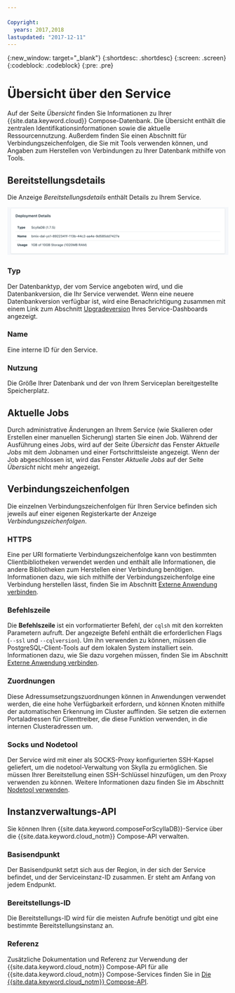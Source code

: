 ```yaml
---

Copyright:
  years: 2017,2018
lastupdated: "2017-12-11"
---
```


{:new_window: target="_blank"}
{:shortdesc: .shortdesc}
{:screen: .screen}
{:codeblock: .codeblock}
{:pre: .pre}

# Übersicht über den Service

Auf der Seite _Übersicht_ finden Sie Informationen zu Ihrer {{site.data.keyword.cloud}} Compose-Datenbank. Die Übersicht enthält die zentralen Identifikationsinformationen sowie die aktuelle Ressourcennutzung. Außerdem finden Sie einen Abschnitt für Verbindungszeichenfolgen, die Sie mit Tools verwenden können, und Angaben zum Herstellen von Verbindungen zu Ihrer Datenbank mithilfe von Tools.

## Bereitstellungsdetails

Die Anzeige _Bereitstellungsdetails_ enthält Details zu Ihrem Service.

![Bereitstellungsdetails](./images/scylla-deployment-details.png "Ansicht der Anzeige 'Bereitstellungsdetails'")

### Typ

Der Datenbanktyp, der vom Service angeboten wird, und die Datenbankversion, die Ihr Service verwendet. Wenn eine neuere Datenbankversion verfügbar ist, wird eine Benachrichtigung zusammen mit einem Link zum Abschnitt [Upgradeversion](/docs/services/ComposeForScyllaDB/dashboard-settings.html#upgrade-version) Ihres Service-Dashboards angezeigt.

### Name

Eine interne ID für den Service.

### Nutzung

Die Größe Ihrer Datenbank und der von Ihrem Serviceplan bereitgestellte Speicherplatz.

## Aktuelle Jobs

Durch administrative Änderungen an Ihrem Service (wie Skalieren oder Erstellen einer manuellen Sicherung) starten Sie einen Job. Während der Ausführung eines Jobs, wird auf der Seite _Übersicht_ das Fenster _Aktuelle Jobs_ mit dem Jobnamen und einer Fortschrittsleiste angezeigt. Wenn der Job abgeschlossen ist, wird das Fenster _Aktuelle Jobs_ auf der Seite _Übersicht_ nicht mehr angezeigt.

## Verbindungszeichenfolgen

Die einzelnen Verbindungszeichenfolgen für Ihren Service befinden sich jeweils auf einer eigenen Registerkarte der Anzeige _Verbindungszeichenfolgen_.

### HTTPS

Eine per URI formatierte Verbindungszeichenfolge kann von bestimmten Clientbibliotheken verwendet werden und enthält alle Informationen, die andere Bibliotheken zum Herstellen einer Verbindung benötigen. Informationen dazu, wie sich mithilfe der Verbindungszeichenfolge eine Verbindung herstellen lässt, finden Sie im Abschnitt [Externe Anwendung verbinden](./connecting-external.html).

### Befehlszeile

Die **Befehlszeile** ist ein vorformatierter Befehl, der `cqlsh` mit den korrekten Parametern aufruft. Der angezeigte Befehl enthält die erforderlichen Flags (`--ssl` und `--cqlversion`).  Um ihn verwenden zu können, müssen die PostgreSQL-Client-Tools auf dem lokalen System installiert sein. Informationen dazu, wie Sie dazu vorgehen müssen, finden Sie im Abschnitt [Externe Anwendung verbinden](./connecting-external.html).

### Zuordnungen
Diese Adressumsetzungszuordnungen können in Anwendungen verwendet werden, die eine hohe Verfügbarkeit erfordern, und können Knoten mithilfe der automatischen Erkennung im Cluster auffinden. Sie setzen die externen Portaladressen für Clienttreiber, die diese Funktion verwenden, in die internen Clusteradressen um.

### Socks und Nodetool
Der Service wird mit einer als SOCKS-Proxy konfigurierten SSH-Kapsel geliefert, um die nodetool-Verwaltung von Skylla zu ermöglichen. Sie müssen Ihrer Bereitstellung einen SSH-Schlüssel hinzufügen, um den Proxy verwenden zu können. Weitere Informationen dazu finden Sie im Abschnitt [Nodetool verwenden](./scylla-nodetool.html).


## Instanzverwaltungs-API

Sie können Ihren {{site.data.keyword.composeForScyllaDB}}-Service über die {{site.data.keyword.cloud_notm}} Compose-API verwalten.

### Basisendpunkt

Der Basisendpunkt setzt sich aus der Region, in der sich der Service befindet, und der Serviceinstanz-ID zusammen. Er steht am Anfang von jedem Endpunkt.

### Bereitstellungs-ID

Die Bereitstellungs-ID wird für die meisten Aufrufe benötigt und gibt eine bestimmte Bereitstellungsinstanz an.

### Referenz

Zusätzliche Dokumentation und Referenz zur Verwendung der {{site.data.keyword.cloud_notm}} Compose-API für alle {{site.data.keyword.cloud_notm}} Compose-Services finden Sie in [Die {{site.data.keyword.cloud_notm}} Compose-API](https://www.compose.com/articles/the-ibm-cloud-compose-api/).
